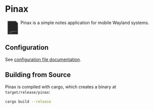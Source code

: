 # Pinax

<p>
  <img src="./logo.svg" width="10%" align="left">

  Pinax is a simple notes application for mobile Wayland systems.

  <br clear="align"/>
</p>

## Configuration

See [configuration file documentation](./docs/config.md).

## Building from Source

Pinax is compiled with cargo, which creates a binary at `target/release/pinax`:

```sh
cargo build --release
```
